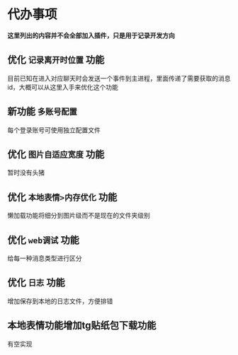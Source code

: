 # 代办事项

**这里列出的内容并不会全部加入插件，只是用于记录开发方向**

## 优化 `记录离开时位置` 功能

目前已知在进入对应聊天时会发送一个事件到主进程，里面传递了需要获取的消息id，大概可以从这里入手来优化这个功能

## 新功能 `多账号配置`

每个登录账号可使用独立配置文件

## 优化 `图片自适应宽度` 功能

暂时没有头猪

## 优化 `本地表情>内存优化` 功能

懒加载功能将细分到图片级而不是现在的文件夹级别

## 优化 `web调试` 功能

给每一种消息类型进行区分

## 优化 `日志` 功能

增加保存到本地的日志文件，方便排错

## 本地表情功能增加tg贴纸包下载功能

有空实现